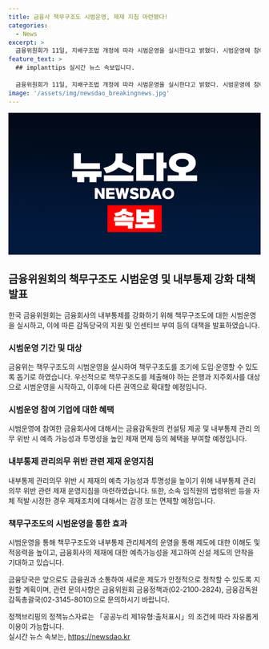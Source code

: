 ```yaml
---
title: 금융사 책무구조도 시범운영, 제재 지침 마련됐다!
categories:
  - News
excerpt: >
  금융위원회가 11일, 지배구조법 개정에 따라 시범운영을 실시한다고 밝혔다. 시범운영에 참여하는 금융회사에게는 인센티브를 부여하며, 내부통제 관리의무 위반 시에도 제재하지 않을 예정이다. 또한, 책무구조도를 제출한 날부터 내년 1월 2일까지 내부통제 등 관리조치를 시범운영할 수 있도록 돼 있다. 이러한 제도를 통해 금융회사의 책무구조도 등 신설 제도가 안착할 수 있을 것으로 예상된다.
feature_text: >
  ## implanttips 실시간 뉴스 속보입니다.

  금융위원회가 11일, 지배구조법 개정에 따라 시범운영을 실시한다고 밝혔다. 시범운영에 참여하는 금융회사에게는 인센티브를 부여하며, 내부통제 관리의무 위반 시에도 제재하지 않을 예정이다. 또한, 책무구조도를 제출한 날부터 내년 1월 2일까지 내부통제 등 관리조치를 시범운영할 수 있도록 돼 있다. 이러한 제도를 통해 금융회사의 책무구조도 등 신설 제도가 안착할 수 있을 것으로 예상된다.
image: '/assets/img/newsdao_breakingnews.jpg'
---
```


<p><img src="/assets/img/newsdao_breakingnews.jpg" alt="implanttips 속보" /></p>

<h2 data-ke-size="size26">금융위원회의 책무구조도 시범운영 및 내부통제 강화 대책 발표</h2>

<p data-ke-size="size16">한국 금융위원회는 금융회사의 내부통제를 강화하기 위해 책무구조도에 대한 시범운영을 실시하고, 이에 따른 감독당국의 지원 및 인센티브 부여 등의 대책을 발표하였습니다.</p>

<h3><b>시범운영 기간 및 대상</b></h3>

<p data-ke-size="size16">금융위는 책무구조도의 시범운영을 실시하여 책무구조도를 조기에 도입·운영할 수 있도록 돕기로 하였습니다. 우선적으로 책무구조도를 제출해야 하는 은행과 지주회사를 대상으로 시범운영을 시작하고, 이후에 다른 권역으로 확대할 예정입니다.</p>

<h3><b>시범운영 참여 기업에 대한 혜택</b></h3>

<p data-ke-size="size16">시범운영에 참여한 금융회사에 대해서는 금융감독원의 컨설팅 제공 및 내부통제 관리 의무 위반 시 예측 가능성과 투명성을 높인 제재 면제 등의 혜택을 부여할 예정입니다.</p>

<h3><b>내부통제 관리의무 위반 관련 제재 운영지침</b></h3>

<p data-ke-size="size16">내부통제 관리의무 위반 시 제재의 예측 가능성과 투명성을 높이기 위해 내부통제 관리의무 위반 관련 제재 운영지침을 마련하였습니다. 또한, 소속 임직원의 법령위반 등을 자체 적발·시정한 경우 제재조치에 대해서는 감경 또는 면제할 예정입니다.</p>

<h3><b>책무구조도의 시범운영을 통한 효과</b></h3>

<p data-ke-size="size16">시범운영을 통해 책무구조도와 내부통제 관리체계의 운영을 통해 제도에 대한 이해도 및 적응력을 높이고, 금융회사의 제재에 대한 예측가능성을 제고하여 신설 제도의 안착을 기대하고 있습니다.</p>

<p>금융당국은 앞으로도 금융권과 소통하여 새로운 제도가 안정적으로 정착할 수 있도록 지원할 계획이며, 관련 문의사항은 금융위원회 금융정책과(02-2100-2824), 금융감독원 감독총괄국(02-3145-8010)으로 문의하시기 바랍니다.</p>

<footer>정책브리핑의 정책뉴스자료는 「공공누리 제1유형:출처표시」의 조건에 따라 자유롭게 이용이 가능합니다.</footer>
실시간 뉴스 속보는, <a href="https://newsdao.kr" rel="dofollow">https://newsdao.kr</a>


